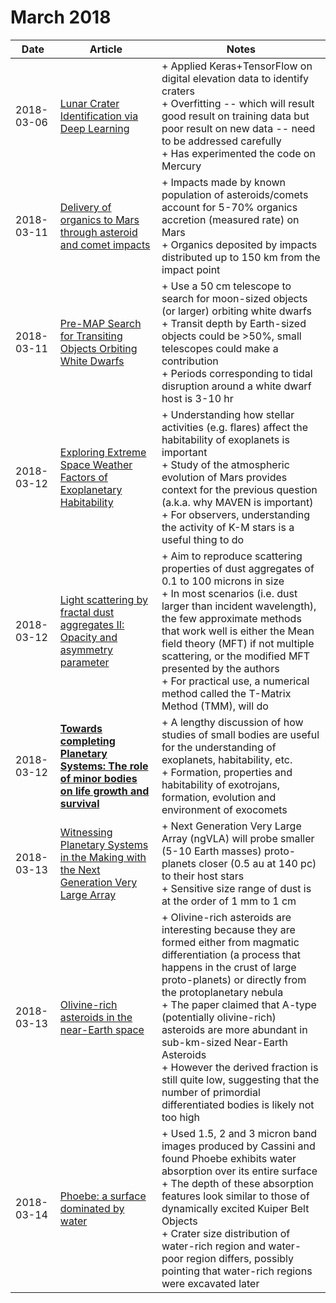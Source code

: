 # March 2018

| Date | Article | Notes | 
| ---- | ---- | ---- |
| 2018-03-06 | [Lunar Crater Identification via Deep Learning](https://arxiv.org/abs/1803.02192) | + Applied Keras+TensorFlow on digital elevation data to identify craters <br> + Overfitting -- which will result good result on training data but poor result on new data -- need to be addressed carefully <br> + Has experimented the code on Mercury
| 2018-03-11 | [Delivery of organics to Mars through asteroid and comet impacts](https://arxiv.org/abs/1803.03270) | + Impacts made by known population of asteroids/comets account for 5-70% organics accretion (measured rate) on Mars <br> + Organics deposited by impacts distributed up to 150 km from the impact point
| 2018-03-11 | [Pre-MAP Search for Transiting Objects Orbiting White Dwarfs](https://arxiv.org/abs/1803.03584) | + Use a 50 cm telescope to search for moon-sized objects (or larger) orbiting white dwarfs <br> + Transit depth by Earth-sized objects could be >50%, small telescopes could make a contribution <br> + Periods corresponding to tidal disruption around a white dwarf host is 3-10 hr
| 2018-03-12 | [Exploring Extreme Space Weather Factors of Exoplanetary Habitability](https://arxiv.org/abs/1803.03751) | + Understanding how stellar activities (e.g. flares) affect the habitability of exoplanets is important <br> + Study of the atmospheric evolution of Mars provides context for the previous question (a.k.a. why MAVEN is important) <br> + For observers, understanding the activity of K-M stars is a useful thing to do
| 2018-03-12 | [Light scattering by fractal dust aggregates II: Opacity and asymmetry parameter](https://arxiv.org/abs/1803.03775) | + Aim to reproduce scattering properties of dust aggregates of 0.1 to 100 microns in size <br> + In most scenarios (i.e. dust larger than incident wavelength), the few approximate methods that work well is either the Mean field theory (MFT) if not multiple scattering, or the modified MFT presented by the authors <br> + For practical use, a numerical method called the T-Matrix Method (TMM), will do
| 2018-03-12 | [**Towards completing Planetary Systems: The role of minor bodies on life growth and survival**](https://arxiv.org/abs/1803.04010) | + A lengthy discussion of how studies of small bodies are useful for the understanding of exoplanets, habitability, etc. <br> + Formation, properties and habitability of exotrojans, formation, evolution and environment of exocomets
| 2018-03-13 | [Witnessing Planetary Systems in the Making with the Next Generation Very Large Array](https://arxiv.org/abs/1803.04467) | + Next Generation Very Large Array (ngVLA) will probe smaller (5-10 Earth masses) proto-planets closer (0.5 au at 140 pc) to their host stars <br> + Sensitive size range of dust is at the order of 1 mm to 1 cm
| 2018-03-13 | [Olivine-rich asteroids in the near-Earth space](https://arxiv.org/abs/1803.04486) | + Olivine-rich asteroids are interesting because they are formed either from magmatic differentiation (a process that happens in the crust of large proto-planets) or directly from the protoplanetary nebula <br> + The paper claimed that A-type (potentially olivine-rich) asteroids are more abundant in sub-km-sized Near-Earth Asteroids <br> + However the derived fraction is still quite low, suggesting that the number of primordial differentiated bodies is likely not too high
| 2018-03-14 | [Phoebe: a surface dominated by water](https://arxiv.org/abs/1803.04979) | + Used 1.5, 2 and 3 micron band images produced by Cassini and found Phoebe exhibits water absorption over its entire surface <br> + The depth of these absorption features look similar to those of dynamically excited Kuiper Belt Objects <br> + Crater size distribution of water-rich region and water-poor region differs, possibly pointing that water-rich regions were excavated later
